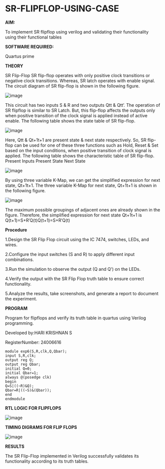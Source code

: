 # SR-FLIPFLOP-USING-CASE

**AIM:**

To implement  SR flipflop using verilog and validating their functionality using their functional tables

**SOFTWARE REQUIRED:**

Quartus prime

**THEORY**

SR Flip-Flop SR flip-flop operates with only positive clock transitions or negative clock transitions. Whereas, SR latch operates with enable signal. The circuit diagram of SR flip-flop is shown in the following figure.

![image](https://github.com/naavaneetha/SR-FLIPFLOP-USING-CASE/assets/154305477/0f710028-ad52-4d3e-9276-8714cf023a25)

 
This circuit has two inputs S & R and two outputs Qtt & Qtt’. The operation of SR flipflop is similar to SR Latch. But, this flip-flop affects the outputs only when positive transition of the clock signal is applied instead of active enable. The following table shows the state table of SR flip-flop.

![image](https://github.com/naavaneetha/SR-FLIPFLOP-USING-CASE/assets/154305477/dabfc4f4-87e3-4cbc-9472-f89ee1b5ed30)

 
Here, Qtt & Qt+1t+1 are present state & next state respectively. So, SR flip-flop can be used for one of these three functions such as Hold, Reset & Set based on the input conditions, when positive transition of clock signal is applied. The following table shows the characteristic table of SR flip-flop. Present Inputs Present State Next State

![image](https://github.com/naavaneetha/SR-FLIPFLOP-USING-CASE/assets/154305477/dd90d16c-aec5-4290-a586-e2346b1e9eb5)

 
By using three variable K-Map, we can get the simplified expression for next state, Qt+1t+1. The three variable K-Map for next state, Qt+1t+1 is shown in the following figure.

![image](https://github.com/naavaneetha/SR-FLIPFLOP-USING-CASE/assets/154305477/473efad6-d70b-4ca7-aeb7-898bbfca319f)

 
The maximum possible groupings of adjacent ones are already shown in the figure. Therefore, the simplified expression for next state Qt+1t+1 is Q(t+1)=S+R′Q(t)Q(t+1)=S+R′Q(t)

**Procedure**

1.Design the SR Flip Flop circuit using the IC 7474, switches, LEDs, and wires.

2.Configure the input switches (S and R) to apply different input combinations.

3.Run the simulation to observe the output (Q and Q') on the LEDs.

4.Verify the output with the SR Flip Flop truth table to ensure correct functionality.

5.Analyze the results, take screenshots, and generate a report to document the experiment.



**PROGRAM**

Program for flipflops and verify its truth table in quartus using Verilog programming. 

Developed by:HARI KRISHNAN S

RegisterNumber: 24006616

```
module exp6(S,R,clk,Q,Qbar);
input S,R,clk;
output reg Q;
output reg Qbar;
initial Q=0;
initial Qbar=1;
always @(posedge clk)
begin 
Q=S|((~R)&Q);
Qbar=R|((~S)&(Qbar));
end 
endmodule
```

**RTL LOGIC FOR FLIPFLOPS**

![image](https://github.com/user-attachments/assets/3be271f6-0866-4725-983f-552f471093c0)


**TIMING DIGRAMS FOR FLIP FLOPS**

![image](https://github.com/user-attachments/assets/7f073f9e-6d18-4627-8cc5-374cbca4cf47)


**RESULTS**

The SR Flip-Flop implemented in Verilog successfully validates its functionality according to its truth tables.
